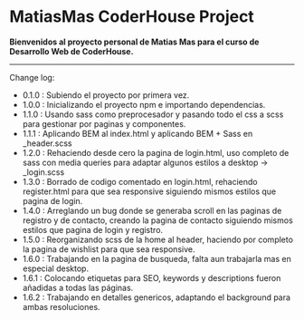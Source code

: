 # MatiasMas CoderHouse Project

**Bienvenidos al proyecto personal de Matias Mas para el curso de Desarrollo Web de CoderHouse.**

---

Change log:

-   0.1.0 : Subiendo el proyecto por primera vez.
-   1.0.0 : Inicializando el proyecto npm e importando dependencias.
-   1.1.0 : Usando sass como preprocesador y pasando todo el css a scss para gestionar por paginas y componentes.
-   1.1.1 : Aplicando BEM al index.html y aplicando BEM + Sass en \_header.scss
-   1.2.0 : Rehaciendo desde cero la pagina de login.html, uso completo de sass con media queries para adaptar algunos estilos a desktop -> \_login.scss
-   1.3.0 : Borrado de codigo comentado en login.html, rehaciendo register.html para que sea responsive siguiendo mismos estilos que pagina de login.
-   1.4.0 : Arreglando un bug donde se generaba scroll en las paginas de registro y de contacto, creando la pagina de contacto siguiendo mismos estilos que pagina de login y registro.
-   1.5.0 : Reorganizando scss de la home al header, haciendo por completo la pagina de wishlist para que sea responsive.
-   1.6.0 : Trabajando en la pagina de busqueda, falta aun trabajarla mas en especial desktop.
-   1.6.1 : Colocando etiquetas para SEO, keywords y descriptions fueron añadidas a todas las páginas.
-   1.6.2 : Trabajando en detalles genericos, adaptando el background para ambas resoluciones.
